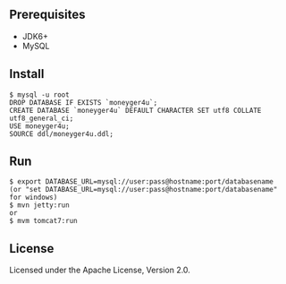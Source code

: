 ## Prerequisites

* JDK6+
* MySQL

## Install

    $ mysql -u root
    DROP DATABASE IF EXISTS `moneyger4u`;
    CREATE DATABASE `moneyger4u` DEFAULT CHARACTER SET utf8 COLLATE utf8_general_ci;
    USE moneyger4u;
    SOURCE ddl/moneyger4u.ddl;

## Run

    $ export DATABASE_URL=mysql://user:pass@hostname:port/databasename
    (or "set DATABASE_URL=mysql://user:pass@hostname:port/databasename" for windows)
    $ mvn jetty:run
    or
    $ mvm tomcat7:run
    
## License

Licensed under the Apache License, Version 2.0.
